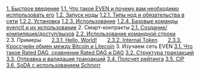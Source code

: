 [1. Быстрое введение]()
[1.1. Что такое EVEN и почему вам необходимо исппользовать его](ru/app.md)
[1.2. Запуск ноды]()
[1.2.1. Типы нод и обязательства в сети]()
[1.2.2. Установка]()
[1.2.3. Использование]()
[1.2.4. Базовые команды evenctl и их использование]()
2. Смарт-контракты
    [2.1. Создание/компиляция/доступ/вызов]()
    [2.2. Использование командной строки]()   
    2.3. Примеры
    &nbsp;&nbsp;&nbsp;&nbsp;&nbsp;&nbsp;[2.3.1. Hello, World!]()
    &nbsp;&nbsp;&nbsp;&nbsp;&nbsp;&nbsp;[2.3.2. Internal Token]()
    &nbsp;&nbsp;&nbsp;&nbsp;&nbsp;&nbsp;[2.3.3. Кроссчейн обмен между Bitcoin и Litecoin]()
3. Изучаем сеть EVEN
    [3.1. Что такое Rated DAG, сравнение Rated DAG и DAG](ru/app.md)
    [3.2. Структура транзакций](ru/app.md)
    [3.3. Отправка и валидация транзакций](ru/app.md)
    [3.4. Полсчет рейтинга](ru/app.md)
    [3.5. CIP](ru/app.md)
    [3.6. SoDA с использованием Schnorr](ru/app.md)

<!-- - [Использование IPFS](ru/ipfs.md)
- [Базовый протокол сети](ru/basic-protocol.md)
- [Расширенный протокол сети](ru/extended.md)
- Cообщения
  - [Общая структура](ru/message.md)
  - [Реализация](ru/transaction-implementation.md)
  - [Создание сети](ru/private-conn.md)
  - [Кросс-чейн обмен](ru/chain.md)
  - Алгоритмы
    - [Rated DAG, PoS<sup>n</sup>](ru/posn.md)
    - [Мультиподписи](ru/schnorr.md)
- Умные контракты
  - [Сравнение некоторых виртуальных машин](ru/vm-comparison.md)
  - [Итоги тестирования виртуальных машин](ru/vm-evaluation-results.md)
- [Памятка писателям](ru/howto.md) -->
